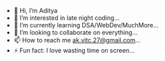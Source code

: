 - 👋 Hi, I’m Aditya
- 👀 I’m interested in late night coding...
- 🌱 I’m currently learning DSA/WebDev/MuchMore...
- 💞️ I’m looking to collaborate on everything...
- 📫 How to reach me ak.vitc.27@gmail.com...
- ⚡ Fun fact: I love wasting time on screen...

<!---
ak-1344/ak-1344 is a ✨ special ✨ repository because its `README.md` (this file) appears on your GitHub profile.
You can click the Preview link to take a look at your changes.
--->
